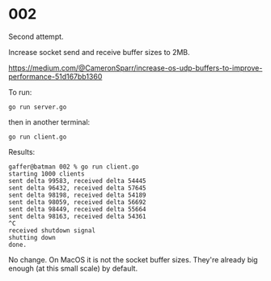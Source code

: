 # 002

Second attempt. 

Increase socket send and receive buffer sizes to 2MB.

https://medium.com/@CameronSparr/increase-os-udp-buffers-to-improve-performance-51d167bb1360

To run:

```console
go run server.go
```

then in another terminal:

```console
go run client.go
```

Results:

```console
gaffer@batman 002 % go run client.go
starting 1000 clients
sent delta 99583, received delta 54445
sent delta 96432, received delta 57645
sent delta 98198, received delta 54189
sent delta 98059, received delta 56692
sent delta 98449, received delta 55664
sent delta 98163, received delta 54361
^C
received shutdown signal
shutting down
done.
```

No change. On MacOS it is not the socket buffer sizes. They're already big enough (at this small scale) by default.
